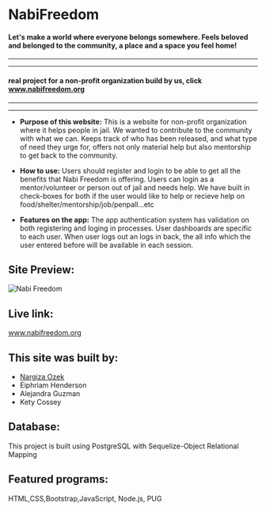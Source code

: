# NabiFreedom
#### Let's make a world where everyone belongs somewhere. Feels beloved and belonged to the community, a place and a space you feel home!
---
___

#### real project for a non-profit organization build by us, click www.nabifreedom.org
---
___

 * __Purpose of this website:__ This is a website for non-profit organization where it helps people in jail. We wanted to contribute to the community with what we can. Keeps track of who has been released, and what type of need they urge for, offers not only material help but also mentorship to get back to the community. 
 
 * __How to use:__ Users should register and login to be able to get all the benefits that Nabi Freedom is offering. Users can login as a mentor/volunteer or person out of jail and needs help. We have built in check-boxes for both if the user would like to help or recieve help on food/shelter/mentorship/job/penpall...etc
* __Features on the app:__ The app authentication system has validation on both registering and loging in processes. User dashboards are specific to each user. When user logs out an logs in back, the all info which the user entered before will be available in each session.

## Site Preview:

![Nabi Freedom](https://raw.githubusercontent.com/nargiza-web/nabiFreedom/master/public/images/MENTOR.png)

## Live link:
www.nabifreedom.org

## This site was built by:
* [Nargiza Ozek](https://naku.dev)
* Eiphriam Henderson
* Alejandra Guzman
* Kety Cossey

## Database:
This project is built using PostgreSQL with Sequelize-Object Relational Mapping 

## Featured programs:
HTML,CSS,Bootstrap,JavaScript, Node.js, PUG



